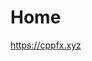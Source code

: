 Home
================================================================================

https://cppfx.xyz

